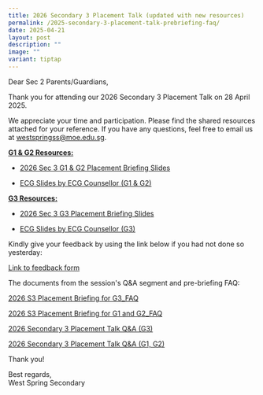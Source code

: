 ```yaml
---
title: 2026 Secondary 3 Placement Talk (updated with new resources)
permalink: /2025-secondary-3-placement-talk-prebriefing-faq/
date: 2025-04-21
layout: post
description: ""
image: ""
variant: tiptap
---
```

<p>Dear Sec 2 Parents/Guardians,</p>
<p></p>
<p>Thank you for attending our 2026 Secondary 3 Placement Talk on 28 April
2025.</p>
<p>We appreciate your time and participation. Please find the shared resources
attached for your reference. If you have any questions, feel free to email
us at <a href="mailto:westspringss@moe.edu.sg" rel="noopener noreferrer nofollow" target="_blank">westspringss@moe.edu.sg</a>.</p>
<p></p>
<p><strong><u>G1 &amp; G2 Resources:</u></strong>
</p>
<ul data-tight="true" class="tight">
<li>
<p><a href="/files/2026_Sec_3_G1G2_Placement_Briefing_for_Parents_28_Apr_Final.pdf" rel="noopener nofollow" target="_blank">2026 Sec 3 G1 &amp; G2 Placement Briefing Slides</a>
</p>
</li>
<li>
<p><a href="/files/WSSS_Sec_3_Placement_ECG__G1_2_.pdf" rel="noopener nofollow" target="_blank">ECG Slides by ECG Counsellor (G1 &amp; G2)</a>
</p>
</li>
</ul>
<p></p>
<p><strong><u>G3 Resources:</u></strong>
</p>
<ul data-tight="true" class="tight">
<li>
<p><a href="/files/2026_Sec_3_G3_Placement_Briefing_for_Parents_28_Apr_Final.pdf" rel="noopener nofollow" target="_blank">2026 Sec 3 G3 Placement Briefing Slides</a>
</p>
</li>
<li>
<p><a href="/files/WSSS_Sec_3_Placement_ECG__G3_.pdf" rel="noopener nofollow" target="_blank">ECG Slides by ECG Counsellor (G3)</a>
</p>
</li>
</ul>
<p></p>
<p>Kindly give your feedback by using the link below if you had not done
so yesterday:</p>
<p><a href="https://go.gov.sg/2025s3feedback" rel="noopener nofollow" target="_blank">Link to feedback form</a>
</p>
<p></p>
<p>The documents from the session's Q&amp;A segment and pre-briefing FAQ:</p>
<p></p>
<p><a href="/files/2026_S3_Placement_Briefing_for_G3_FAQ.pdf" rel="noopener nofollow" target="_blank">2026 S3 Placement Briefing for G3_FAQ</a>
</p>
<p><a href="/files/2026_S3_Placement_Briefing_for_G1_and_G2_FAQ.pdf" rel="noopener nofollow" target="_blank">2026 S3 Placement Briefing for G1 and G2_FAQ</a>
</p>
<p><a href="/files/2026_Secondary_3_Placement_Talk_Q_A__G3_.pdf" rel="noopener nofollow" target="_blank">2026 Secondary 3 Placement Talk Q&amp;A (G3)</a>
</p>
<p><a href="/files/2026_Secondary_3_Placement_Talk_Q_A__G1__G2_.pdf" rel="noopener nofollow" target="_blank">2026 Secondary 3 Placement Talk Q&amp;A (G1, G2)</a>
</p>
<p></p>
<p>Thank you!</p>
<p>Best regards,
<br>West Spring Secondary</p>
<p></p>